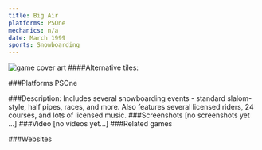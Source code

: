 ```yaml
---
title: Big Air
platforms: PSOne
mechanics: n/a
date: March 1999
sports: Snowboarding
---
```

![game cover art](//images.igdb.com/igdb/image/upload/t_cover_big/eg8hotplsb7ew1pownm2.jpg "Logo Title Text 1")
####Alternative tiles:

###Platforms
PSOne

###Description:
Includes several snowboarding events - standard slalom-style, half pipes, races, and more. Also features several licensed riders, 24 courses, and lots of licensed music.
###Screenshots
[no screenshots yet ...]
###Video
[no videos yet...]
###Related games

###Websites

